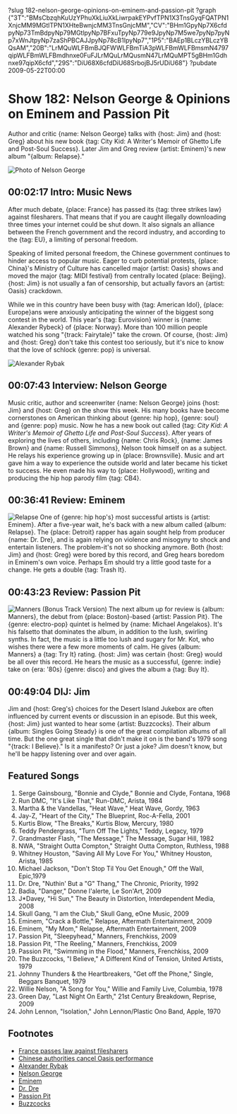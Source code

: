 ?slug 182-nelson-george-opinions-on-eminem-and-passion-pit
?graph {"3T":"BMsCbzqhKuUzYPhuXkLiuXkLiwrpakEYPvfTPN1X3TnsGyqFQATPN1XnjcMM9MGtlTPN1XHteBwnjcMM3TnsGnjcMM","CV":"BHm1GpyNp7X6cfdpyNp73TmBdpyNp79MGtlpyNp7BFxuTpyNp779e9JpyNp7M5we7pyNp7pyNp7xWnJtpyNp7zaShPBCAJJpyNp78cB1IpyNp7","1P5":"BAEp1BLczYBLczYBQsAM","20B":"LrMQuWLFBmBJQFWWLFBmTiA3pWLFBmWLFBmsmN4797qipWLFBmWLFBmdhnxe0FuFJLrMQuLrMQusmN47LrMQuMPT5gBHm1Gdhnxe97qipX6cfd","29S":"DiU68X6cfdDiU68SrbojBJ5rUDiU68"}
?pubdate 2009-05-22T00:00
# Show 182: Nelson George & Opinions on Eminem and Passion Pit
Author and critic {name: Nelson George} talks with {host: Jim} and {host: Greg} about his new book {tag: City Kid: A Writer's Memoir of Ghetto Life and Post-Soul Success}. Later Jim and Greg review {artist: Eminem}'s new album "{album: Relapse}."

![Photo of Nelson George](https://static.soundopinions.org/images/2009/newnelsongeorge.jpg)

## 00:02:17 Intro: Music News
After much debate, {place: France} has passed its {tag: three strikes law} against filesharers. That means that if you are caught illegally downloading three times your internet could be shut down. It also signals an alliance between the French government and the record industry, and according to the {tag: EU}, a limiting of personal freedom. 

Speaking of limited personal freedom, the Chinese government continues to hinder access to popular music. Eager to curb potential protests, {place: China}'s Ministry of Culture has cancelled major {artist: Oasis} shows and moved the major {tag: MIDI festival} from centrally located {place: Beijing}. {host: Jim} is not usually a fan of censorship, but actually favors an {artist: Oasis} crackdown.

While we in this country have been busy with {tag: American Idol}, {place: Europe}ans were anxiously anticipating the winner of the biggest song contest in the world. This year's {tag: Eurovision} winner is {name: Alexander Rybeck} of {place: Norway}. More than 100 million people watched his song "{track: Fairytale}" take the crown. Of course, {host: Jim} and {host: Greg} don't take this contest too seriously, but it's nice to know that the love of schlock {genre: pop} is universal.

![Alexander Rybak](https://static.soundopinions.org/assets/182/3T0.jpg)
## 00:07:43 Interview: Nelson George
Music critic, author and screenwriter {name: Nelson George} joins {host: Jim} and {host: Greg} on the show this week. His many books have become cornerstones on American thinking about {genre: hip hop}, {genre: soul} and {genre: pop} music. Now he has a new book out called {tag: *City Kid: A Writer's Memoir of Ghetto Life and Post-Soul Success*}. After years of exploring the lives of others, including {name: Chris Rock}, {name: James Brown} and {name: Russell Simmons}, Nelson took himself on as a subject. He relays his experience growing up in {place: Brownsville}. Music and art gave him a way to experience the outside world and later became his ticket to success. He even made his way to {place: Hollywood}, writing and producing the hip hop parody film {tag: CB4}.

## 00:36:41 Review: Eminem
![Relapse](https://static.soundopinions.org/assets/182/1P50.jpg)
One of {genre: hip hop's} most successful artists is {artist: Eminem}. After a five-year wait, he's back with a new album called {album: Relapse}. The {place: Detroit} rapper has again sought help from producer {name: Dr. Dre}, and is again relying on violence and misogyny to shock and entertain listeners. The problem-it's not so shocking anymore. Both {host: Jim} and {host: Greg} were bored by this record, and Greg hears boredom in Eminem's own voice. Perhaps Em should try a little good taste for a change. He gets a double {tag: Trash It}.

## 00:43:23 Review: Passion Pit
![Manners (Bonus Track Version)](https://static.soundopinions.org/assets/182/20B0.jpg)
The next album up for review is {album: Manners}, the debut from {place: Boston}-based {artist: Passion Pit}. The {genre: electro-pop} quintet is helmed by {name: Michael Angelakos}. It's his falsetto that dominates the album, in addition to the lush, swirling synths. In fact, the music is a little too lush and sugary for Mr. Kot, who wishes there were a few more moments of calm. He gives {album: Manners} a {tag: Try It} rating. {host: Jim} was certain {host: Greg} would be all over this record. He hears the music as a successful, {genre: indie} take on {era: '80s} {genre: disco} and gives the album a {tag: Buy It}.

## 00:49:04 DIJ: Jim
Jim and {host: Greg's} choices for the Desert Island Jukebox are often influenced by current events or discussion in an episode. But this week, {host: Jim} just wanted to hear some {artist: Buzzcocks}. Their album {album: Singles Going Steady} is one of the great compilation albums of all time. But the one great single that didn't make it on is the band's 1979 song "{track: I Believe}." Is it a manifesto? Or just a joke? Jim doesn't know, but he'll be happy listening over and over again.

## Featured Songs
1. Serge Gainsbourg, "Bonnie and Clyde," Bonnie and Clyde, Fontana, 1968
2. Run DMC, "It's Like That," Run-DMC, Arista, 1984
3. Martha & the Vandellas, "Heat Wave," Heat Wave, Gordy, 1963
4. Jay-Z, "Heart of the City," The Blueprint, Roc-A-Fella, 2001
5. Kurtis Blow, "The Breaks," Kurtis Blow, Mercury, 1980
6. Teddy Pendergrass, "Turn Off The Lights," Teddy, Legacy, 1979
7. Grandmaster Flash, "The Message," The Message, Sugar Hill, 1982
8. NWA, "Straight Outta Compton," Straight Outta Compton, Ruthless, 1988
9. Whitney Houston, "Saving All My Love For You," Whitney Houston, Arista, 1985
10. Michael Jackson, "Don't Stop Til You Get Enough," Off the Wall, Epic,1979
11. Dr. Dre, "Nuthin' But a "G" Thang," The Chronic, Priority, 1992
12. Badia, "Danger," Donne l'alerte, Le Son'Art, 2009
13. J*Davey, "Hi Sun," The Beauty in Distortion, Interdependent Media, 2008
14. Skull Gang, "I am the Club," Skull Gang, eOne Music, 2009
15. Eminem, "Crack a Bottle," Relapse, Aftermath Entertainment, 2009
16. Eminem, "My Mom," Relapse, Aftermath Entertainment, 2009
17. Passion Pit, "Sleepyhead," Manners, Frenchkiss, 2009
18. Passion Pit, "The Reeling," Manners, Frenchkiss, 2009
19. Passion Pit, "Swimming in the Flood," Manners, Frenchkiss, 2009
20. The Buzzcocks, "I Believe," A Different Kind of Tension, United Artists, 1979
21. Johnny Thunders & the Heartbreakers, "Get off the Phone," Single, Beggars Banquet, 1979
22. Willie Nelson, "A Song for You," Willie and Family Live, Columbia, 1978
23. Green Day, "Last Night On Earth," 21st Century Breakdown, Reprise, 2009
24. John Lennon, "Isolation," John Lennon/Plastic Ono Band, Apple, 1970

## Footnotes
- [France passes law against filesharers](http://www.theguardian.com/technology/blog/2009/may/13/france-three-strikes)
- [Chinese authorities cancel Oasis performance](http://www.theguardian.com/music/2009/mar/03/oasis-china-banned-concerts-tibet)
- [Alexander Rybak](http://www.alexanderrybak.com/)
- [Nelson George](http://nelsondgeorge.net/?page=home)
- [Eminem](http://www.eminem.com/)
- [Dr. Dre](http://www.drdre.com/)
- [Passion Pit](http://passionpitmusic.com/post/:id)
- [Buzzcocks](http://www.buzzcocks.com/site/index.html)
